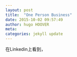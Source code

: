 ```yaml
---
layout: post
title:  "One Person Business"
date: 2015-10-02 09:57:49
author: hugo HOOVER
meta: 
categories: jekyll update
---
```



<!-- This file is created from $MARBOO_HOME/.media/starts/default.md -->

在Linkedin上看到，

